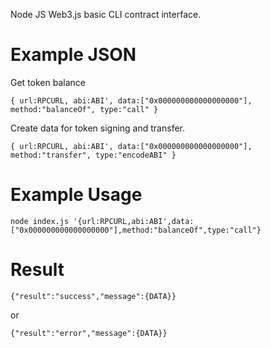 Node JS Web3.js basic CLI contract interface. 

# Example JSON



Get token balance

`{
    url:RPCURL,
    abi:ABI',
    data:["0x000000000000000000"],
    method:"balanceOf",
    type:"call"
}`

Create data for token signing and transfer.

`{
    url:RPCURL,
    abi:ABI',
    data:["0x000000000000000000"],
    method:"transfer",
    type:"encodeABI"
}`



# Example Usage

`node index.js '{url:RPCURL,abi:ABI',data:["0x000000000000000000"],method:"balanceOf",type:"call"}`

# Result 

`{"result":"success","message":{DATA}}`

or 

`{"result":"error","message":{DATA}}`